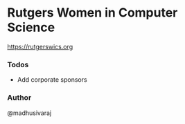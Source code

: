 # Rutgers Women in Computer Science

https://rutgerswics.org

### Todos
 - Add corporate sponsors

### Author

@madhusivaraj
